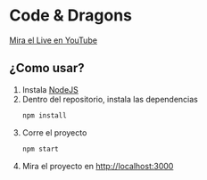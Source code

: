 # Code & Dragons

[Mira el Live en YouTube](https://youtu.be/PEYHspPKt1Y)

## ¿Como usar?

1. Instala [NodeJS](https://nodejs.org/en/)
1. Dentro del repositorio, instala las dependencias
    ```sh
    npm install
    ```
1. Corre el proyecto
    ```sh
    npm start
    ```
1. Mira el proyecto en [http://localhost:3000](http://localhost:3000)
